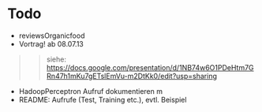 # Todo #
  * reviewsOrganicfood
  * Vortrag! ab 08.07.13
> > siehe: https://docs.google.com/presentation/d/1NB74w6O1PDeHtm7GRn47h1mKu7gETslEmVu-m2DtKk0/edit?usp=sharing
  * HadoopPerceptron Aufruf dokumentieren m
  * README: Aufrufe (Test, Training etc.), evtl. Beispiel